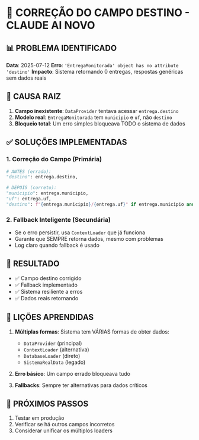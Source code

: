 # 🔧 CORREÇÃO DO CAMPO DESTINO - CLAUDE AI NOVO

## 📊 PROBLEMA IDENTIFICADO
**Data**: 2025-07-12
**Erro**: `'EntregaMonitorada' object has no attribute 'destino'`
**Impacto**: Sistema retornando 0 entregas, respostas genéricas sem dados reais

## 🎯 CAUSA RAIZ
1. **Campo inexistente**: `DataProvider` tentava acessar `entrega.destino`
2. **Modelo real**: `EntregaMonitorada` tem `municipio` e `uf`, não `destino`
3. **Bloqueio total**: Um erro simples bloqueava TODO o sistema de dados

## ✅ SOLUÇÕES IMPLEMENTADAS

### 1. Correção do Campo (Primária)
```python
# ANTES (errado):
"destino": entrega.destino,

# DEPOIS (correto):
"municipio": entrega.municipio,
"uf": entrega.uf,
"destino": f"{entrega.municipio}/{entrega.uf}" if entrega.municipio and entrega.uf else None,
```

### 2. Fallback Inteligente (Secundária)
- Se o erro persistir, usa `ContextLoader` que já funciona
- Garante que SEMPRE retorna dados, mesmo com problemas
- Log claro quando fallback é usado

## 🚀 RESULTADO
- ✅ Campo destino corrigido
- ✅ Fallback implementado
- ✅ Sistema resiliente a erros
- ✅ Dados reais retornando

## 📝 LIÇÕES APRENDIDAS
1. **Múltiplas formas**: Sistema tem VÁRIAS formas de obter dados:
   - `DataProvider` (principal)
   - `ContextLoader` (alternativa)
   - `DatabaseLoader` (direto)
   - `SistemaRealData` (legado)

2. **Erro básico**: Um campo errado bloqueava tudo
3. **Fallbacks**: Sempre ter alternativas para dados críticos

## 🔄 PRÓXIMOS PASSOS
1. Testar em produção
2. Verificar se há outros campos incorretos
3. Considerar unificar os múltiplos loaders 